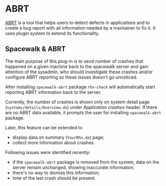 # ABRT



[ABRT](https://fedorahosted.org/abrt/) is a tool that helps users to detect defects in applications and to create a bug report with all information needed by a maintainer to fix it. It uses plugin system to extend its functionality.
## Spacewalk & ABRT



The main purpose of this plug-in is to send number
of crashes that happened on a given machine back to the
spacewalk server and gain attention
of the sysadmin, who should investigate these
crashes and/or configure ABRT reporting so these
issues doesn't go unnoticed.

After installing 
`spacewalk-abrt` package `rhn-check` will automatically start reporting
ABRT information back to the server.



Currently, 
the number of crashes is shown only on
system detail page (`systems/details/Overview.do`)
under _Application crashes_ header. If there are
no ABRT data available, it prompts the user for
installing `spacewalk-abrt` package.

Later, this feature can be extended to
- display data on summary (`YourRhn.do`) page;
- collect more information about crashes.

Following issues were identified recently:
 - if the `spacewalk-abrt` package is removed from
 the system, data on the server remain unchanged,
 showing inaccurate information;
 - there's no way to dismiss this information;
 - time of the last crash should be present.